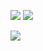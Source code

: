 <p><img src="https://github.com/taoste/Hello-World/blob/master/images/666/【发型师】也许这就是鬼斧神工吧.gif?raw=true"/>
<img src="https://github.com/taoste/Hello-World/blob/master/images/666/weixiaoshuo.png?raw=true"/></p>

<img src="https://github.com/taoste/Hello-World/blob/master/images/666/Desktop-Works.jpg?raw=true"/>	

